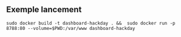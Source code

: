 Exemple lancement
-----------------

```
sudo docker build -t dashboard-hackday . &&  sudo docker run -p 8788:80 --volume=$PWD:/var/www dashboard-hackday
```

